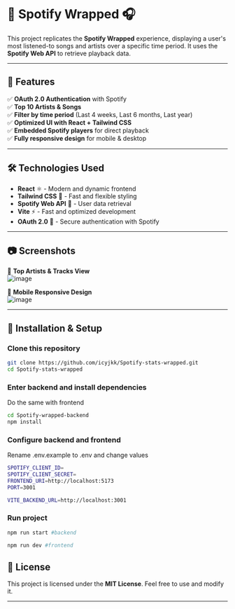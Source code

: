 # 🎵 Spotify Wrapped 🎧  


This project replicates the **Spotify Wrapped** experience, displaying a user's most listened-to songs and artists over a specific time period. It uses the **Spotify Web API** to retrieve playback data.  

---

## 🚀 Features  

✅ **OAuth 2.0 Authentication** with Spotify  
✅ **Top 10 Artists & Songs**  
✅ **Filter by time period** (Last 4 weeks, Last 6 months, Last year)  
✅ **Optimized UI with React + Tailwind CSS**  
✅ **Embedded Spotify players** for direct playback  
✅ **Fully responsive design** for mobile & desktop  

---

## 🛠️ Technologies Used  

- **React** ⚛️ - Modern and dynamic frontend  
- **Tailwind CSS** 🎨 - Fast and flexible styling  
- **Spotify Web API** 🎵 - User data retrieval  
- **Vite** ⚡ - Fast and optimized development  
- **OAuth 2.0** 🔑 - Secure authentication with Spotify  

---

## 📷 Screenshots  

📸 **Top Artists & Tracks View**  
![image](https://github.com/user-attachments/assets/74b8ab9b-98ed-4981-9463-586046d3fe36)
 

📱 **Mobile Responsive Design**  
![image](https://github.com/user-attachments/assets/5c6ffab2-b921-408d-aa9d-7f480cfda3f7)

---

## 🔧 Installation & Setup  

### **Clone this repository**  
```sh
git clone https://github.com/icyjkk/Spotify-stats-wrapped.git
cd Spotify-stats-wrapped
```
###  **Enter backend and install dependencies** 
Do the same with frontend
```sh
cd Spotify-wrapped-backend
npm install
```

###  **Configure backend and frontend** 
Rename .env.example to .env and change values
```sh
SPOTIFY_CLIENT_ID=
SPOTIFY_CLIENT_SECRET=
FRONTEND_URI=http://localhost:5173
PORT=3001
```
```sh
VITE_BACKEND_URL=http://localhost:3001
```

###  **Run project**
```sh
npm run start #backend
```
```sh
npm run dev #frontend
```
## 📜 **License**  
This project is licensed under the **MIT License**. Feel free to use and modify it.  

---
